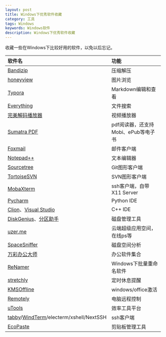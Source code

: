 ```yaml
---
layout: post
title: Windows下优秀软件收藏
category: 工具
tags: Windows
keywords: Windows软件
description: Windows下优秀软件收藏
---
```


收藏一些在Windows下比较好用的软件，以免以后忘记。

| 软件名                                                       | 功能                                |
| :----------------------------------------------------------- | :---------------------------------- |
| [Bandizip](https://cn.bandisoft.com/bandizip/)               | 压缩解压                            |
| [honeyview](https://cn.bandisoft.com/honeyview/)             | 图片浏览                            |
| [Typora ](https://www.typora.io/)                            | Markdown编辑和查看                  |
| [Everything](https://www.voidtools.com/zh-cn/)               | 文件搜索                            |
| [完美解码播放器](http://jm.wmzhe.com/)                       | 视频播放器                          |
| [Sumatra PDF](https://www.sumatrapdfreader.org/free-pdf-reader.html) | pdf阅读器，还支持Mobi、ePub等电子书 |
| [Foxmail](https://www.foxmail.com/)                          | 邮件客户端                          |
| [Notepad++](https://notepad-plus-plus.org/)                  | 文本编辑器                          |
| [Sourcetree](https://www.sourcetreeapp.com/)                 | Git图形客户端                       |
| [TortoiseSVN](https://tortoisesvn.net/index.zh.html)         | SVN图形客户端                       |
| [MobaXterm](https://mobaxterm.mobatek.net/)                  | ssh客户端，自带X11 Server           |
| [Pycharm](https://www.jetbrains.com/pycharm/)                | Python IDE                          |
| [Clion](https://www.jetbrains.com/clion/)、[Visual Studio](https://visualstudio.microsoft.com/) | C++ IDE                             |
| [DiskGenius](http://www.diskgenius.cn/)、[分区助手](https://www.disktool.cn/) | 磁盘管理工具                        |
| [uzer.me](https://uzer.me/)                                  | 云端超级应用空间，在线ps等          |
| [SpaceSniffer](http://www.uderzo.it/main_products/space_sniffer/) | 磁盘空间分析                        |
| [万彩办公大师](http://www.wofficebox.com/)                   | 办公软件集合                        |
| [ReNamer](http://www.den4b.com/products/renamer)             | Windows下批量重命名软件             |
| [stretchly](https://github.com/hovancik/stretchly/releases)                | 定时休息提醒                          |
| [KMSOffline](https://free.appnee.com/kmsoffline/)                | windows/office激活                          |
| [Remotely](https://remotely.one/)                | 电脑远程控制                          |
| [uTools](https://www.u.tools/)                | 效率工具平台                          |
| [tabby](https://github.com/Eugeny/tabby)/[WindTerm](https://github.com/kingToolbox/WindTerm)/electerm/xshell/NextSSH                | ssh客户端                          |
| [EcoPaste](https://github.com/EcoPasteHub/EcoPaste)                | 剪贴板管理工具                          |

